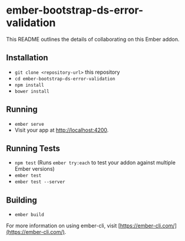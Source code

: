 # ember-bootstrap-ds-error-validation

This README outlines the details of collaborating on this Ember addon.

## Installation

* `git clone <repository-url>` this repository
* `cd ember-bootstrap-ds-error-validation`
* `npm install`
* `bower install`

## Running

* `ember serve`
* Visit your app at [http://localhost:4200](http://localhost:4200).

## Running Tests

* `npm test` (Runs `ember try:each` to test your addon against multiple Ember versions)
* `ember test`
* `ember test --server`

## Building

* `ember build`

For more information on using ember-cli, visit [https://ember-cli.com/](https://ember-cli.com/).
